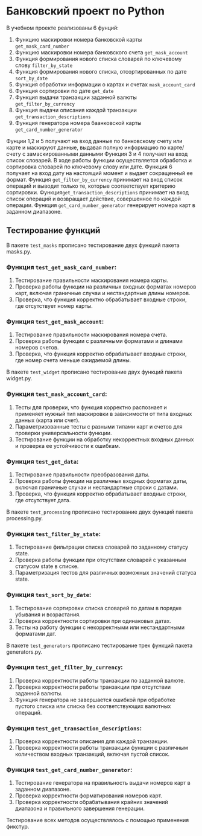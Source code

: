 # Банковский проект по Python
В учебном проекте реализованы 6 фунций:
1. Функцию маскировки номера банковской карты `get_mask_card_number`
2. Функцию маскировки номера банковского счета `get_mask_account`
3. Функция формирования нового списка словарей по ключевому слову `filter_by_state`
4. Функция формирования нового списка, отсортированных по дате `sort_by_date`
5. Функция обработки информации о картах и счетах `mask_account_card`
6. Функция сортировки по дате `get_date`
7. Функция выдачи транзакции заданной валюты `get_filter_by_currency`
8. Функция выдачи описания каждой транзакции `get_transaction_descriptions`
9. Функция генератора номера баанковской карты `get_card_number_generator`

Фунции 1,2 и 5 получают на вход данные по банковскому счету или карте и маскируют данные,
выдавая полную информацию по карте/счету с замаскированными данными
Функция 3 и 4 получает на вход список словарей. 
В ходе работы функции осуществляется обработка и сортировка словарей по ключевому слову или дате.
Функция 6 получает на вход дату на настоящий момент и выдает сокращенный ее формат.
Функция `get_filter_by_currency` принимает на вход список операций и выводит только те, которые соответствует критерию сортировки.
Функция`get_transaction_descriptions` принимает на вход список операций и возвращает действие, совершенное по каждой операции.
Функция `get_card_number_generator` генерирует номера карт в заданном диапазоне.

## Тестирование функций 
В пакете `test_masks` прописано тестирование двух функций пакета masks.py.
### Функция `test_get_mask_card_number`:

1.  Тестирование правильности маскирования номера карты.
2. Проверка работы функции на различных входных форматах номеров карт, включая граничные случаи и нестандартные длины номеров.
3. Проверка, что функция корректно обрабатывает входные строки, где отсутствует номер карты.

### Функция `test_get_mask_account`:

1. Тестирование правильности маскирования номера счета.
2. Проверка работы функции с различными форматами и длинами номеров счетов.
3. Проверка, что функция корректно обрабатывает входные строки, где номер счета меньше ожидаемой длины.

В пакете `test_widget` прописано тестирование двух функций пакета widget.py.
### Функция `test_mask_account_card`:

1. Тесты для проверки, что функция корректно распознает и применяет нужный тип маскировки в зависимости от типа входных данных (карта или счет).
2. Параметризованные тесты с разными типами карт и счетов для проверки универсальности функции.
3. Тестирование функции на обработку некорректных входных данных и проверка ее устойчивости к ошибкам.

### Функция `test_get_data`:

1. Тестирование правильности преобразования даты.
2. Проверка работы функции на различных входных форматах даты, включая граничные случаи и нестандартные строки с датами.
3. Проверка, что функция корректно обрабатывает входные строки, где отсутствует дата.

В пакете `test_processing` прописано тестирование двух функций пакета processing.py.
### Функция `test_filter_by_state`:

1. Тестирование фильтрации списка словарей по заданному статусу state.
2. Проверка работы функции при отсутствии словарей с указанным статусом state в списке.
3. Параметризация тестов для различных возможных значений статуса state.

### Функция `test_sort_by_date`:

1. Тестирование сортировки списка словарей по датам в порядке убывания и возрастания.
2. Проверка корректности сортировки при одинаковых датах.
3. Тесты на работу функции с некорректными или нестандартными форматами дат.

В пакете `test_generators` прописано тестирование трех функций пакета generators.py.
### Функция `test_get_filter_by_currency`:

1. Проверка корректности работы транзакции по заданной валюте.
2. Проверка корректности работы транзакции при отсутствии заданной валюты.
3. Функция генератора не завершается ошибкой при обработке пустого списка или списка без соответствующих валютных операций.

### Функция `test_get_transaction_descriptions`:

1. Проверка корректности описания для каждой транзакции.
2. Проверка корректности работы транзакции функции с различным количеством входных транзакций, включая пустой список.

### Функция `test_get_card_number_generator`:

1. Тестирование генератора на правильность выдачи номеров карт в заданном диапазоне.
2. Проверка корректности форматирования номеров карт.
3. Проверка корректности обрабатывания крайних значений диапазона и правильного завершения генерации.

Тестирование всех методов осуществлялось с помощью применения фикстур.
